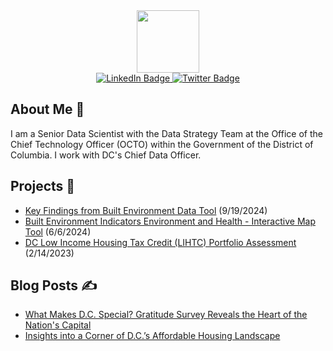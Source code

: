 <div id="header" align="center">
  <img src="https://i.giphy.com/media/v1.Y2lkPTc5MGI3NjExejgzOGNmMTUxZXpvNm9td3RhN2YwY2x0c2N6ZWJlN3JmMzRxeHI4YiZlcD12MV9pbnRlcm5hbF9naWZfYnlfaWQmY3Q9Zw/rGlAZysKBcjRCkAX7S/giphy.gif" width="100"/>
</div>

<div id="badges" align="center">
  <a href="https://www.linkedin.com/in/mattgerken/">
    <img src="https://img.shields.io/badge/LinkedIn-blue?style=for-the-badge&logo=linkedin&logoColor=white" alt="LinkedIn Badge"/>
  </a>
  <a href="https://x.com/MattGerken">
    <img src="https://img.shields.io/badge/Twitter-blue?style=for-the-badge&logo=twitter&logoColor=white" alt="Twitter Badge"/>
  </a>
</div>

<div align="center">
<img src="https://komarev.com/ghpvc/?username=mattgerken&style=flat-square&color=blue" alt=""/>
</div>

## About Me 👋

I am a Senior Data Scientist with the Data Strategy Team at the Office of the Chief Technology Officer (OCTO) within the Government of the District of Columbia. I work with DC's Chief Data Officer.

## Projects 📓

- [Key Findings from Built Environment Data Tool](https://github.com/mattgerken/built-environment-summary) (9/19/2024)
- [Built Environment Indicators Environment and Health - Interactive Map Tool](https://mattgerken.github.io/dc-built-environment-map-tool/) (6/6/2024)
- [DC Low Income Housing Tax Credit (LIHTC) Portfolio Assessment](https://mattgerken.github.io/DC-LIHTC-Portfolio/) (2/14/2023)


## Blog Posts :writing_hand:  

- [What Makes D.C. Special? Gratitude Survey Reveals the Heart of the Nation's Capital](https://www.linkedin.com/pulse/what-makes-dc-special-gratitude-survey-reveals-heart-nations-gerken-sjlre/?trackingId=RX22oQZiSPO2al3DuT8G6g%3D%3D)
- [Insights into a Corner of D.C.’s Affordable Housing Landscape](https://www.linkedin.com/pulse/insights-corner-dcs-affordable-housing-landscape-matthew-gerken/?trackingId=RX22oQZiSPO2al3DuT8G6g%3D%3D)


